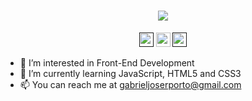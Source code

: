 <h1 align="center">
  <a href="https://git.io/typing-svg">
    <img src="https://readme-typing-svg.herokuapp.com/?lines=This+is+Halemo+GPA;Nice+to+meet+you+%F0%9F%91%8B&center=true&size=30](https://readme-typing-svg.demolab.com?font=Fira+Code&duration=4000&pause=600&background=FF5C09&center=true&vCenter=true&multiline=true&width=500&height=75&lines=Hi%2C+I'm+Gabriel+%F0%9F%91%8B;a+FullStack+developer+in+the+making!+%F0%9F%9A%80](https://readme-typing-svg.demolab.com?font=Fira+Code&duration=4000&pause=600&background=FF5C0900&center=true&vCenter=true&multiline=true&width=500&height=75&lines=Hi%2C+I'm+Gabriel+%F0%9F%91%8B;a+FullStack+developer+in+the+making!+%F0%9F%9A%80](https://readme-typing-svg.demolab.com?font=Fira+Code&size=15&duration=4000&pause=600&background=FF5C0900&center=true&vCenter=true&multiline=true&width=750&height=100&lines=Hi%2C+I'm+Gabriel+%F0%9F%91%8B;a+FullStack+developer+in+the+making!+%F0%9F%9A%80](https://readme-typing-svg.demolab.com?font=Fira+Code&duration=4000&pause=300&background=FF5C0900&center=true&vCenter=true&multiline=true&width=750&height=100&lines=Hi%2C+I'm+Gabriel+%F0%9F%91%8B;a+FullStack+developer+in+the+making!+%F0%9F%9A%80](https://readme-typing-svg.demolab.com?font=Fira+Code&duration=4000&pause=300&background=FF5C0900&center=true&vCenter=true&multiline=true&width=600&height=80&lines=Hi%2C+I'm+Gabriel+%F0%9F%91%8B;a+FullStack+developer+in+the+making!+%F0%9F%9A%80](https://readme-typing-svg.demolab.com?font=Fira+Code&duration=4000&pause=10&background=FF5C0900&center=true&vCenter=true&width=600&height=80&lines=Hi%2C+I'm+Gabriel+%F0%9F%91%8B;a+FullStack+developer+in+the+making!+%F0%9F%9A%80](https://readme-typing-svg.demolab.com?font=Fira+Code&duration=4000&pause=10&background=FF5C0900&center=true&vCenter=true&width=600&height=80&lines=Hi%2C+I'm+Gabriel+%F0%9F%91%8B;a+FullStack+developer+in+the+making!+%F0%9F%9A%80">
  </a>
</h1>

<p align="center"> <a href=""><img src="https://img.shields.io/badge/linkedin-%230077B5.svg?&style=for-the-badge&logo=linkedin&logoColor=white" height=23></a> <a href="mailto:"><img src="https://img.shields.io/badge/Gmail-D14836?style=for-the-badge&logo=gmail&logoColor=white" height=23></a> <a href=""><img src="https://img.shields.io/badge/GitHub-100000?style=for-the-badge&logo=github&logoColor=white" height=23></a> </p>


- 👀 I’m interested in Front-End Development
- 🌱 I’m currently learning JavaScript, HTML5 and CSS3
- 📫 You can reach me at gabrieljoserporto@gmail.com

